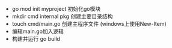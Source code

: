 - go mod init myproject 初始化go模块
- mkdir cmd internal pkg 创建主要目录结构
- touch cmd/main.go 创建主程序文件  (windows上使用New-Item)
- 编辑main.go加入逻辑
- 构建并运行 go build 
